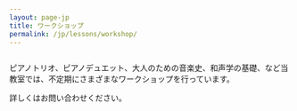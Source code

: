 ```yaml
---
layout: page-jp
title: ワークショップ
permalink: /jp/lessons/workshop/
---
```



<img src="/img/recital duo.jpg" alt="">

ピアノトリオ、ピアノデュエット、大人のための音楽史、和声学の基礎、など当教室では、不定期にさまざまなワークショップを行っています。

詳しくはお問い合わせください。
